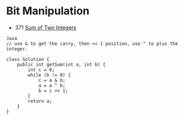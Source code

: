 # Bit Manipulation
- 371 [Sum of Two Integers](https://leetcode.com/problems/sum-of-two-integers/)
```
Java
// use & to get the carry, then << 1 position, use ^ to plus the integer.

class Solution {
    public int getSum(int a, int b) {
        int c = 0;
        while (b != 0) {
            c = a & b;
            a = a ^ b;
            b = c << 1;
        }
        return a;
    }
}
```